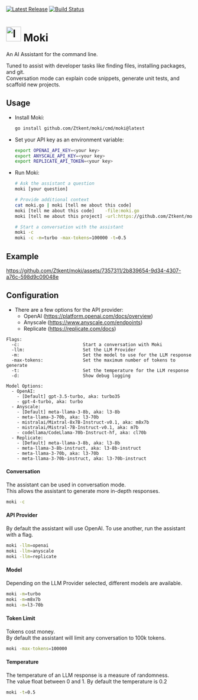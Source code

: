 <a href="https://github.com/ztkent/moki/tags"><img src="https://img.shields.io/github/v/tag/ztkent/moki.svg" alt="Latest Release"></a>
<a href="https://github.com/ztkent/moki/actions"><img src="https://github.com/ztkent/moki/actions/workflows/build.yml/badge.svg?branch=main" alt="Build Status"></a>

# <img width="40" alt="logo_moki" src="https://github.com/Ztkent/moki/assets/7357311/f1dfb864-3c20-4384-898b-1acc4bb7c92f"> Moki

An AI Assistant for the command line.  

Tuned to assist with developer tasks like finding files, installing packages, and git.   
Conversation mode can explain code snippets, generate unit tests, and scaffold new projects.

## Usage
- Install Moki:  
  ```bash
  go install github.com/Ztkent/moki/cmd/moki@latest
  ```
  
- Set your API key as an environment variable:
  ```bash
  export OPENAI_API_KEY=<your key>
  export ANYSCALE_API_KEY=<your key>
  export REPLICATE_API_TOKEN=<your key>
  ```

- Run Moki:
  ```bash
  # Ask the assistant a question
  moki [your question]

  # Provide additional context
  cat moki.go | moki [tell me about this code]
  moki [tell me about this code]    -file:moki.go
  moki [tell me about this project] -url:https://github.com/Ztkent/moki

  # Start a conversation with the assistant
  moki -c
  moki -c -m=turbo -max-tokens=100000 -t=0.5
  ```

## Example
https://github.com/Ztkent/moki/assets/7357311/2b839654-9d34-4307-a76c-598d9c09048e

## Configuration
- There are a few options for the API provider:  
  - OpenAI (https://platform.openai.com/docs/overview)  
  - Anyscale (https://www.anyscale.com/endpoints)  
  - Replicate (https://replicate.com/docs)
```
Flags:
  -c:                        Start a conversation with Moki
  -llm:                      Set the LLM Provider
  -m:                        Set the model to use for the LLM response
  -max-tokens:               Set the maximum number of tokens to generate
  -t:                        Set the temperature for the LLM response
  -d:                        Show debug logging

Model Options:
  - OpenAI:
    - [Default] gpt-3.5-turbo, aka: turbo35
    - gpt-4-turbo, aka: turbo
  - Anyscale:
    - [Default] meta-llama-3-8b, aka: l3-8b
    - meta-llama-3-70b, aka: l3-70b
    - mistralai/Mixtral-8x7B-Instruct-v0.1, aka: m8x7b
    - mistralai/Mistral-7B-Instruct-v0.1, aka: m7b
    - codellama/CodeLlama-70b-Instruct-hf, aka: cl70b
  - Replicate:
    - [Default] meta-llama-3-8b, aka: l3-8b
    - meta-llama-3-8b-instruct, aka: l3-8b-instruct
    - meta-llama-3-70b, aka: l3-70b
    - meta-llama-3-70b-instruct, aka: l3-70b-instruct
```

#### Conversation
The assistant can be used in conversation mode.  
This allows the assistant to generate more in-depth responses.
```bash
moki -c
```

#### API Provider
By default the assistant will use OpenAI. To use another, run the assistant with a flag. 
```bash
moki -llm=openai
moki -llm=anyscale 
moki -llm=replicate 
```

#### Model
Depending on the LLM Provider selected, different models are available.  
```bash
moki -m=turbo
moki -m=m8x7b
moki -m=l3-70b
```

#### Token Limit
Tokens cost money.   
By default the assistant will limit any conversation to 100k tokens.
```bash
moki -max-tokens=100000
```

#### Temperature
The temperature of an LLM response is a measure of randomness.   
The value float between 0 and 1. By default the temperature is 0.2
```bash
moki -t=0.5
```
